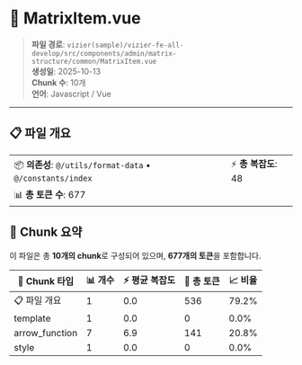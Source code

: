 # 📄 MatrixItem.vue

> **파일 경로**: `vizier(sample)/vizier-fe-all-develop/src/components/admin/matrix-structure/common/MatrixItem.vue`  
> **생성일**: 2025-10-13  
> **Chunk 수**: 10개  
> **언어**: Javascript / Vue
---





## 📋 파일 개요

| | |
|--|--|
| 📦 **의존성**: `@/utils/format-data` • `@/constants/index` | ⚡ **총 복잡도**: 48 |
| 📊 **총 토큰 수**: 677 |  |






## 🧩 Chunk 요약

이 파일은 총 **10개의 chunk**로 구성되어 있으며, **677개의 토큰**을 포함합니다.

| 🧩 Chunk 타입 | 📊 개수 | ⚡ 평균 복잡도 | 📝 총 토큰 | 📈 비율 |
|---------------|--------|-------------|----------|--------|
| 📋 파일 개요 | 1 | 0.0 | 536 | 79.2% |
| template | 1 | 0.0 | 0 | 0.0% |
| arrow_function | 7 | 6.9 | 141 | 20.8% |
| style | 1 | 0.0 | 0 | 0.0% |

